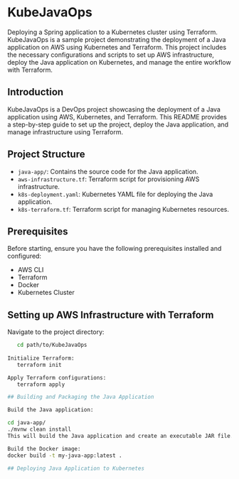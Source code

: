 # KubeJavaOps
Deploying a Spring application to a Kubernetes cluster using Terraform. KubeJavaOps is a sample project demonstrating the deployment of a Java application on AWS using Kubernetes and Terraform. This project includes the necessary configurations and scripts to set up AWS infrastructure, deploy the Java application on Kubernetes, and manage the entire workflow with Terraform.

## Introduction

KubeJavaOps is a DevOps project showcasing the deployment of a Java application using AWS, Kubernetes, and Terraform. This README provides a step-by-step guide to set up the project, deploy the Java application, and manage infrastructure using Terraform.

## Project Structure

- `java-app/`: Contains the source code for the Java application.
- `aws-infrastructure.tf`: Terraform script for provisioning AWS infrastructure.
- `k8s-deployment.yaml`: Kubernetes YAML file for deploying the Java application.
- `k8s-terraform.tf`: Terraform script for managing Kubernetes resources.

## Prerequisites

Before starting, ensure you have the following prerequisites installed and configured:

- AWS CLI
- Terraform
- Docker
- Kubernetes Cluster

## Setting up AWS Infrastructure with Terraform

Navigate to the project directory:

```bash
   cd path/to/KubeJavaOps
   
Initialize Terraform:
   terraform init

Apply Terraform configurations:
   terraform apply

## Building and Packaging the Java Application

Build the Java application:

cd java-app/
./mvnw clean install
This will build the Java application and create an executable JAR file.

Build the Docker image:
docker build -t my-java-app:latest .

## Deploying Java Application to Kubernetes
